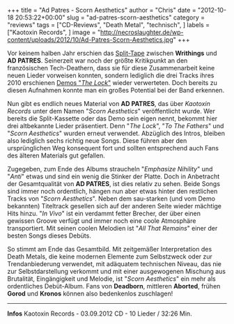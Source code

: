+++
title = "Ad Patres - Scorn Aesthetics"
author = "Chris"
date = "2012-10-18 20:53:22+00:00"
slug = "ad-patres-scorn-aesthetics"
category = "reviews"
tags = ["CD-Reviews", "Death Metal", "technisch", ]
labels = ["Kaotoxin Records", ]
image = "http://necroslaughter.de/wp-content/uploads/2012/10/Ad-Patres-Scorn-Aesthetics.jpg"
+++

Vor keinem halben Jahr erschien das <a href="http://necroslaughter.de/2012/05/writhings-ad-patres-split-tape/" title="Writhings / Ad Patres – Split Tape">Split-Tape</a> zwischen **Writhings** und **AD PATRES**. Seinerzeit war noch der größte Kritikpunkt an den französischen Tech-Deathern, dass sie für diese Zusammenarbeit keine neuen Lieder vorweisen konnten, sondern lediglich die drei Tracks ihres 2010 erschienen <a href="http://necroslaughter.de/2011/03/ad-patres-promo-2010/" title="Ad Patres – Promo 2010">Demos "_The Lock_"</a> wieder verwerteten. Doch bereits zu diesen Aufnahmen konnte man ein großes Potential bei der Band erkennen.

Nun gibt es endlich neues Material von **AD PATRES**, das über _Kaotoxin Records_ unter dem Namen "_Scorn Aesthetics_" veröffentlicht wurde. Wer bereits die Split-Kassette oder das Demo sein eigen nennt, bekommt hier drei altbekannte Lieder präsentiert. Denn "_The Lock_", "_To The Fathers_" und "_Scorn Aesthetics_" wurden erneut verwendet. Abzüglich des Intros, bleiben also lediglich sechs richtig neue Songs. Diese führen aber den ursprünglichen Weg konsequent fort und sollten entsprechend auch Fans des älteren Materials gut gefallen.

Zugegeben, zum Ende des Albums straucheln "_Emphasize Nihility_" und "_Anti_" etwas und sind ein wenig die Stinker der Platte. Doch in Anbetracht der Gesamtqualität von **AD PATRES**, ist dies relativ zu sehen. Beide Songs sind immer noch ordentlich, hängen nun aber etwas hinter den restlichen Tracks von "_Scorn Aesthetics_". Neben dem sau-starken (und vom Demo bekannten) Titeltrack gesellen sich auf der anderen Seite wieder mächtige Hits hinzu. "_In Vivo_" ist ein verdammt fetter Brecher, der über einen gewissen Groove verfügt und immer noch eine coole Atmosphäre transportiert. Mit seinen coolen Melodien ist "_All That Remains_" einer der besten Songs dieses Debüts.

So stimmt am Ende das Gesamtbild. Mit zeitgemäßer Interpretation des Death Metals, die keine modernen Elemente zum Selbstzweck oder zur Trendanbiederung verwendet, mit adäquatem technischen Niveau, das nie zur Selbstdarstellung verkommt und mit einer ausgewogenen Mischung aus Brutalität, Eingängigkeit und Melodie, ist "_Scorn Aesthetics_" ein mehr als ordentliches Debüt-Album. Fans von **Deadborn**, mittleren **Aborted**, frühen **Gorod** und **Kronos** können also bedenkenlos zuschlagen!



---
**Infos**
Kaotoxin Records - 03.09.2012
CD - 10 Lieder / 32:26 Min.
